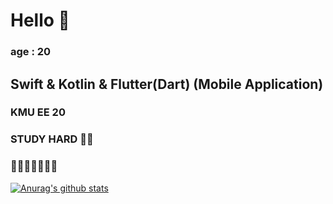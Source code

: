 # Hello 👋
### age : 20
## Swift & Kotlin & Flutter(Dart) (Mobile Application)
### KMU EE 20 
### STUDY HARD ✍🏼
### 🤬🤬🤬🤬🤬🤬🤬

[![Anurag's github stats](https://github-readme-stats.vercel.app/api?username=junmin-Chang)](https://github.com/anuraghazra/github-readme-stats)
